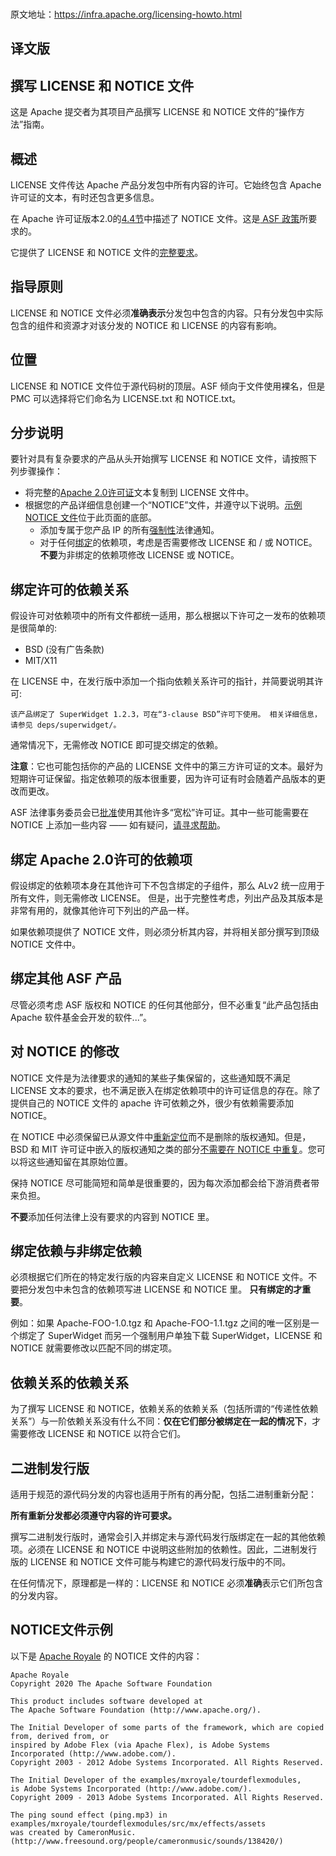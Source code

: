 ###
原文地址：https://infra.apache.org/licensing-howto.html

## 译文版

## 撰写 LICENSE 和 NOTICE 文件

这是 Apache 提交者为其项目产品撰写 LICENSE 和 NOTICE 文件的“操作方法”指南。

## 概述

LICENSE 文件传达 Apache 产品分发包中所有内容的许可。它始终包含 Apache 许可证的文本，有时还包含更多信息。

在 Apache 许可证版本2.0的[4.4节](https://www.apache.org/licenses/LICENSE-2.0.html#redistribution)中描述了 NOTICE 文件。这是[ ASF 政策](https://www.apache.org/legal/src-headers.html#notice)所要求的。

它提供了 LICENSE 和 NOTICE 文件的[完整要求](https://www.apache.org/legal/)。

## 指导原则

LICENSE 和 NOTICE 文件必须**准确表示**分发包中包含的内容。只有分发包中实际包含的组件和资源才对该分发的 NOTICE 和 LICENSE 的内容有影响。

## 位置

LICENSE 和 NOTICE 文件位于源代码树的顶层。ASF 倾向于文件使用裸名，但是 PMC 可以选择将它们命名为 LICENSE.txt 和 NOTICE.txt。

## 分步说明

要针对具有复杂要求的产品从头开始撰写 LICENSE 和 NOTICE 文件，请按照下列步骤操作：

- 将完整的[Apache 2.0许可证](https://www.apache.org/licenses/LICENSE-2.0.txt)文本复制到 LICENSE 文件中。
- 根据您的产品详细信息创建一个“NOTICE”文件，并遵守以下说明。[示例 NOTICE 文件](https://infra.apache.org/licensing-howto.html#example-notice)位于此页面的底部。
    * 添加专属于您产品 IP 的所有[强制性](https://infra.apache.org/licensing-howto.html#mod-notice)法律通知。
    * 对于任何[绑定](https://infra.apache.org/licensing-howto.html#bundled-vs-non-bundled)的依赖项，考虑是否需要修改 LICENSE 和 / 或 NOTICE。**不要**为非绑定的依赖项修改 LICENSE 或 NOTICE。

## 绑定许可的依赖关系

假设许可对依赖项中的所有文件都统一适用，那么根据以下许可之一发布的依赖项是很简单的:

- BSD (没有广告条款)
- MIT/X11

在 LICENSE 中，在发行版中添加一个指向依赖关系许可的指针，并简要说明其许可:

```$xslt
该产品绑定了 SuperWidget 1.2.3，可在“3-clause BSD”许可下使用。 相关详细信息，请参见 deps/superwidget/。
```

通常情况下，无需修改 NOTICE 即可提交绑定的依赖。

**注意**：它也可能包括你的产品的 LICENSE 文件中的第三方许可证的文本。最好为短期许可证保留。指定依赖项的版本很重要，因为许可证有时会随着产品版本的更改而更改。

ASF 法律事务委员会已[批准](https://www.apache.org/legal/resolved.html#category-a)使用其他许多“宽松”许可证。其中一些可能需要在 NOTICE 上添加一些内容 —— 如有疑问，[请寻求帮助](https://www.apache.org/legal/resolved.html#asking-questions)。

## 绑定 Apache 2.0许可的依赖项

假设绑定的依赖项本身在其他许可下不包含绑定的子组件，那么 ALv2 统一应用于所有文件，则无需修改 LICENSE。 但是，出于完整性考虑，列出产品及其版本是非常有用的，就像其他许可下列出的产品一样。

如果依赖项提供了 NOTICE 文件，则必须分析其内容，并将相关部分撰写到顶级 NOTICE 文件中。

## 绑定其他 ASF 产品

尽管必须考虑 ASF 版权和 NOTICE 的任何其他部分，但不必重复“此产品包括由 Apache 软件基金会开发的软件...”。

## 对 NOTICE 的修改

NOTICE 文件是为法律要求的通知的某些子集保留的，这些通知既不满足 LICENSE 文本的要求，也不满足嵌入在绑定依赖项中的许可证信息的存在。除了提供自己的 NOTICE 文件的 apache 许可依赖之外，很少有依赖需要添加 NOTICE。

在 NOTICE 中必须保留已从源文件中[重新定位](https://www.apache.org/legal/src-headers.html#headers)而不是删除的版权通知。但是，BSD 和 MIT 许可证中嵌入的版权通知之类的部分[不需要在 NOTICE 中重复](https://issues.apache.org/jira/browse/LEGAL-59)。您可以将这些通知留在其原始位置。

保持 NOTICE 尽可能简短和简单是很重要的，因为每次添加都会给下游消费者带来负担。

**不要**添加任何法律上没有要求的内容到 NOTICE 里。

## 绑定依赖与非绑定依赖

必须根据它们所在的特定发行版的内容来自定义 LICENSE 和 NOTICE 文件。不要把分发包中未包含的依赖项写进 LICENSE 和 NOTICE 里。 **只有绑定的才重要**。

例如：如果 Apache-FOO-1.0.tgz 和 Apache-FOO-1.1.tgz 之间的唯一区别是一个绑定了 SuperWidget 而另一个强制用户单独下载 SuperWidget，LICENSE 和 NOTICE 就需要修改以匹配不同的绑定项。

## 依赖关系的依赖关系

为了撰写 LICENSE 和 NOTICE，依赖关系的依赖关系（包括所谓的“传递性依赖关系”）与一阶依赖关系没有什么不同：**仅在它们部分被绑定在一起的情况下**，才需要修改 LICENSE 和 NOTICE 以符合它们。

## 二进制发行版

适用于规范的源代码分发的内容也适用于所有的再分配，包括二进制重新分配：

**所有重新分发都必须遵守内容的许可要求。**

撰写二进制发行版时，通常会引入并绑定未与源代码发行版绑定在一起的其他依赖项。必须在 LICENSE 和 NOTICE 中说明这些附加的依赖性。因此，二进制发行版的 LICENSE 和 NOTICE 文件可能与构建它的源代码发行版中的不同。

在任何情况下，原理都是一样的：LICENSE 和 NOTICE 必须**准确**表示它们所包含的分发内容。

## NOTICE文件示例

以下是 [Apache Royale](https://royale.apache.org/) 的 NOTICE 文件的内容：

```aidl
Apache Royale
Copyright 2020 The Apache Software Foundation

This product includes software developed at
The Apache Software Foundation (http://www.apache.org/).

The Initial Developer of some parts of the framework, which are copied from, derived from, or
inspired by Adobe Flex (via Apache Flex), is Adobe Systems Incorporated (http://www.adobe.com/).
Copyright 2003 - 2012 Adobe Systems Incorporated. All Rights Reserved.

The Initial Developer of the examples/mxroyale/tourdeflexmodules, 
is Adobe Systems Incorporated (http://www.adobe.com/).
Copyright 2009 - 2013 Adobe Systems Incorporated. All Rights Reserved.

The ping sound effect (ping.mp3) in 
examples/mxroyale/tourdeflexmodules/src/mx/effects/assets
was created by CameronMusic. (http://www.freesound.org/people/cameronmusic/sounds/138420/)
```